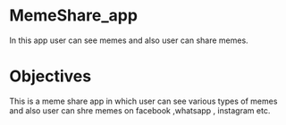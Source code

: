 # MemeShare_app

In this app user can see memes and also user can share memes.

# Objectives

This is a meme share app in which user can see various types of memes and also user can 
shre memes on facebook ,whatsapp , instagram etc.
